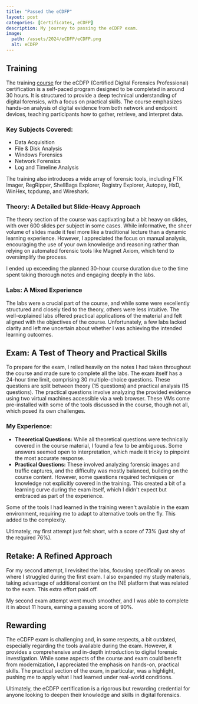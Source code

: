```yaml
---
title: "Passed the eCDFP"
layout: post
categories: [Certificates, eCDFP]
description: My journey to passing the eCDFP exam.
image:
  path: /assets/2024/eCDFP/eCDFP.png
  alt: eCDFP
---
```

## Training
The training [course](https://my.ine.com/CyberSecurity/learning-paths/54d03ae9-f161-4c34-85d1-ed4007d83f11/digital-forensics-professional) for the eCDFP (Certified Digital Forensics Professional) certification is a self-paced program designed to be completed in around 30 hours. It is structured to provide a deep technical understanding of digital forensics, with a focus on practical skills. The course emphasizes hands-on analysis of digital evidence from both network and endpoint devices, teaching participants how to gather, retrieve, and interpret data.

### Key Subjects Covered:
- Data Acquisition
- File & Disk Analysis
- Windows Forensics
- Network Forensics
- Log and Timeline Analysis

The training also introduces a wide array of forensic tools, including FTK Imager, RegRipper, ShellBags Explorer, Registry Explorer, Autopsy, HxD, WinHex, tcpdump, and Wireshark.

### Theory: A Detailed but Slide-Heavy Approach
The theory section of the course was captivating but a bit heavy on slides, with over 600 slides per subject in some cases. While informative, the sheer volume of slides made it feel more like a traditional lecture than a dynamic learning experience. However, I appreciated the focus on manual analysis, encouraging the use of your own knowledge and reasoning rather than relying on automated forensic tools like Magnet Axiom, which tend to oversimplify the process.

I ended up exceeding the planned 30-hour course duration due to the time spent taking thorough notes and engaging deeply in the labs.

### Labs: A Mixed Experience
The labs were a crucial part of the course, and while some were excellently structured and closely tied to the theory, others were less intuitive. The well-explained labs offered practical applications of the material and felt aligned with the objectives of the course. Unfortunately, a few labs lacked clarity and left me uncertain about whether I was achieving the intended learning outcomes.

## Exam: A Test of Theory and Practical Skills
To prepare for the exam, I relied heavily on the notes I had taken throughout the course and made sure to complete all the labs. The exam itself has a 24-hour time limit, comprising 30 multiple-choice questions. These questions are split between theory (15 questions) and practical analysis (15 questions). The practical questions involve analyzing the provided evidence using two virtual machines accessible via a web browser. These VMs come pre-installed with some of the tools discussed in the course, though not all, which posed its own challenges.

### My Experience:

- **Theoretical Questions:** While all theoretical questions were technically covered in the course material, I found a few to be ambiguous. Some answers seemed open to interpretation, which made it tricky to pinpoint the most accurate response.
- **Practical Questions:** These involved analyzing forensic images and traffic captures, and the difficulty was mostly balanced, building on the course content. However, some questions required techniques or knowledge not explicitly covered in the training. This created a bit of a learning curve during the exam itself, which I didn't expect but embraced as part of the experience.

Some of the tools I had learned in the training weren't available in the exam environment, requiring me to adapt to alternative tools on the fly. This added to the complexity.

Ultimately, my first attempt just felt short, with a score of 73% (just shy of the required 76%).

## Retake: A Refined Approach
For my second attempt, I revisited the labs, focusing specifically on areas where I struggled during the first exam. I also expanded my study materials, taking advantage of additional content on the INE platform that was related to the exam. This extra effort paid off.

My second exam attempt went much smoother, and I was able to complete it in about 11 hours, earning a passing score of 90%.

## Rewarding
The eCDFP exam is challenging and, in some respects, a bit outdated, especially regarding the tools available during the exam. However, it provides a comprehensive and in-depth introduction to digital forensic investigation. While some aspects of the course and exam could benefit from modernization, I appreciated the emphasis on hands-on, practical skills. The practical section of the exam, in particular, was a highlight, pushing me to apply what I had learned under real-world conditions.

Ultimately, the eCDFP certification is a rigorous but rewarding credential for anyone looking to deepen their knowledge and skills in digital forensics. 